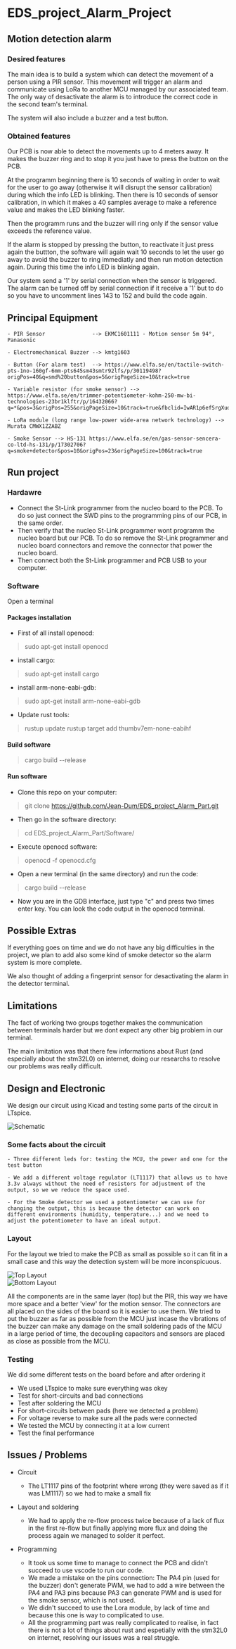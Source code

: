 # EDS_project_Alarm_Project

## Motion detection alarm

### Desired features

The main idea is to build a system which can detect the movement of a person using a PIR sensor. This movement will trigger an alarm and communicate using LoRa to another MCU managed by our associated team. The only way of desactivate the alarm is to introduce the correct code in the second team's terminal.

The system will also include a buzzer and a test button.

### Obtained features

Our PCB is now able to detect the movements up to 4 meters away. It makes the buzzer ring and to stop it you just have to press the button on the PCB.

At the programm beginning there is 10 seconds of waiting in order to wait for the user to go away (otherwise it will disrupt the sensor calibration) during which the info LED is blinking. Then there is 10 seconds of sensor calibration, in which it makes a 40 samples average to make a reference value and makes the LED blinking faster.

Then the programm runs and the buzzer will ring only if the sensor value exceeds the reference value.

If the alarm is stopped by pressing the button, to reactivate it just press again the buttton, the software will again wait 10 seconds to let the user go away to avoid the buzzer to ring immediatly and then run motion detection again. During this time the info LED is blinking again.

Our system send a '1' by serial connection when the sensor is triggered. The alarm can be turned off by serial connection if it receive a '1' but to do so you have to uncomment lines 143 to 152 and build the code again.

## Principal Equipment

	- PIR Sensor               --> EKMC1601111 - Motion sensor 5m 94°, Panasonic
	
	- Electromechanical Buzzer --> kmtg1603 

	- Button (For alarm test)  --> https://www.elfa.se/en/tactile-switch-pts-1no-160gf-6mm-pts645sm43smtr92lfs/p/30119498?origPos=40&q=smd%20button&pos=5&origPageSize=10&track=true

	- Variable resistor (for smoke sensor) --> https://www.elfa.se/en/trimmer-potentiometer-kohm-250-mw-bi-technologies-23br1klftr/p/16432066?q=*&pos=3&origPos=255&origPageSize=10&track=true&fbclid=IwAR1p6efSrgXudRJqt7ZX97Rhud_PuTN6X5KsHpLk5Swx5VFpF2Jh6Jaqm8U
	
	- LoRa module (long range low-power wide-area network technology) --> Murata CMWX1ZZABZ

	- Smoke Sensor --> HS-131 https://www.elfa.se/en/gas-sensor-sencera-co-ltd-hs-131/p/17302706?q=smoke+detector&pos=10&origPos=23&origPageSize=100&track=true
	
## Run project

### Hardawre

- Connect the St-Link programmer from the nucleo board to the PCB. To do so just connect the SWD pins to the programming pins of our PCB, in the same order.
- Then verify that the nucleo St-Link programmer wont programm the nucleo board but our PCB. To do so remove the St-Link programmer and nucleo board connectors and remove the connector that power the nucleo board.
- Then connect both the St-Link programmer and PCB USB to your computer.

### Software
Open a terminal
#### Packages installation
- First of all install openocd:
> sudo apt-get install openocd
- install cargo:
> sudo apt-get install cargo
- install arm-none-eabi-gdb:
> sudo apt-get install arm-none-eabi-gdb
- Update rust tools:
> rustup update
> rustup target add thumbv7em-none-eabihf

#### Build software
> cargo build --release

#### Run software
- Clone this repo on your computer:
> git clone https://github.com/Jean-Dum/EDS_project_Alarm_Part.git
- Then go in the software directory:
> cd EDS_project_Alarm_Part/Software/
- Execute openocd software:
> openocd -f openocd.cfg
- Open a new terminal (in the same directory) and run the code:
> cargo build --release
- Now you are in the GDB interface, just type "c" and press two times enter key. You can look the code output in the openocd terminal.

## Possible Extras

If everything goes on time and we do not have any big difficulties in the project, we plan to add also some kind of smoke detector so the alarm system is more complete. 

We also thought of adding a fingerprint sensor for desactivating the alarm in the detector terminal.

## Limitations

The fact of working two groups together makes the communication between terminals harder but we dont expect any other big problem in our terminal.

The main limitation was that there few informations about Rust (and especially about the stm32L0) on internet, doing our researchs to resolve our problems was really difficult.

## Design and Electronic

We design our circuit using Kicad and testing some parts of the circuit in LTspice.  

![Schematic](https://github.com/Jean-Dum/EDS_project_Alarm_Part/blob/master/EDS_ALARM/Image.png)   


### Some facts about the circuit
	
	- Three different leds for: testing the MCU, the power and one for the test button 
	
	- We add a different voltage regulator (LT1117) that allows us to have 3.3v always without the need of resistors for adjustment of the output, so we we reduce the space used.

	- For the Smoke detector we used a potentiometer we can use for changing the output, this is because the detector can work on different environments (humidity, temperature...) and we need to adjust the potentiometer to have an ideal output.

### Layout

For the layout we tried to make the PCB as small as possible so it can fit in a small case and this way the detection system will be more inconspicuous.

![Top Layout](https://github.com/Jean-Dum/EDS_project_Alarm_Part/blob/master/EDS_ALARM/front_layout.png)   
![Bottom Layout](https://github.com/Jean-Dum/EDS_project_Alarm_Part/blob/master/EDS_ALARM/bottom_layout.png)   

All the components are in the same layer (top) but the PIR, this way we have more space and a better 'view' for the motion sensor. The connectors are all placed on the sides of the board so it is easier to use them. We tried to put the buzzer as far as possible from the MCU just incase the vibrations of the buzzer can make any damage on the small soldering pads of the MCU in a large period of time, the decoupling capacitors and sensors are placed as close as possible from the MCU.

### Testing

We did some different tests on the board before and after ordering it
- We used LTspice to make sure everything was okey
- Test for short-circuits and bad connections
- Test after soldering the MCU
- For short-circuits between pads (here we detected a problem)
- For voltage reverse to make sure all the pads were connected
- We tested the MCU by connecting it at a low current
- Test the final performance 

## Issues / Problems 

- Circuit
	- The LT1117 pins of the footprint where wrong (they were saved as if it was LM1117) so we had to make a small fix

- Layout and soldering
	- We had to apply the re-flow process twice because of a lack of flux in the first re-flow but finally applying more flux and doing the process again we managed to solder it perfect.

- Programming
	- It took us some time to manage to connect the PCB and didn't succeed to use vscode to run our code.
	- We made a mistake on the pins connection: The PA4 pin (used for the buzzer) don't generate PWM, we had to add a wire between the PA4 and PA3 pins because PA3 can generate PWM and is used for the smoke sensor, which is not used.
	- We didn't succeed to use the Lora module, by lack of time and because this one is way to complicated to use.
	- All the programming part was really complicated to realise, in fact there is not a lot of things about rust and espetially with the stm32L0 on internet, resolving our issues was a real struggle.                
